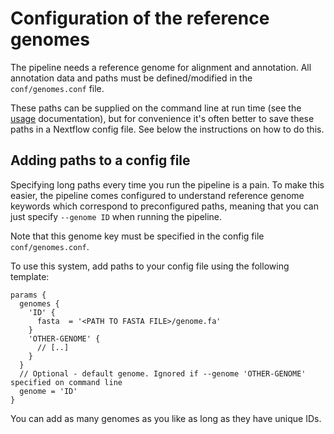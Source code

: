 # Configuration of the reference genomes

The pipeline needs a reference genome for alignment and annotation.
All annotation data and paths must be defined/modified in the `conf/genomes.conf` file.

These paths can be supplied on the command line at run time (see the [usage](usage.md) documentation),
but for convenience it's often better to save these paths in a Nextflow config file.
See below the instructions on how to do this.

## Adding paths to a config file

Specifying long paths every time you run the pipeline is a pain.
To make this easier, the pipeline comes configured to understand reference genome keywords which correspond
to preconfigured paths, meaning that you can just specify `--genome ID` when running the pipeline.

Note that this genome key must be specified in the config file `conf/genomes.conf`.

To use this system, add paths to your config file using the following template:

```nextflow
params {
  genomes {
    'ID' {
      fasta  = '<PATH TO FASTA FILE>/genome.fa'
    }
    'OTHER-GENOME' {
      // [..]
    }
  }
  // Optional - default genome. Ignored if --genome 'OTHER-GENOME' specified on command line
  genome = 'ID'
}
```

You can add as many genomes as you like as long as they have unique IDs.

